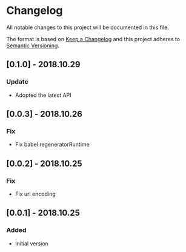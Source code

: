 # Changelog
All notable changes to this project will be documented in this file.

The format is based on [Keep a Changelog](http://keepachangelog.com/en/1.0.0/)
and this project adheres to [Semantic Versioning](http://semver.org/spec/v2.0.0.html).

## [0.1.0] - 2018.10.29
### Update
- Adopted the latest API

## [0.0.3] - 2018.10.26
### Fix
- Fix babel regeneratorRuntime

## [0.0.2] - 2018.10.25
### Fix
- Fix url encoding

## [0.0.1] - 2018.10.25
### Added
- Initial version
